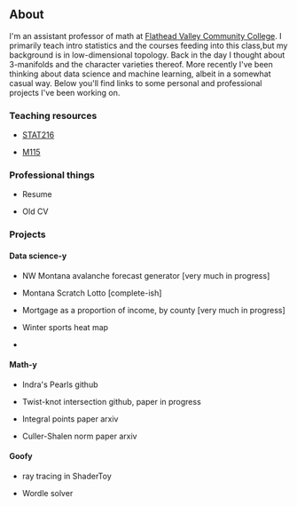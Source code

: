 ## About 

I'm an assistant professor of math at [Flathead Valley Community College](https://www.fvcc.edu). I primarily teach intro statistics and the courses feeding into this class,but my background is in low-dimensional topology. Back in the day I thought about 3-manifolds and the character varieties thereof. More recently I've been thinking about data science and machine learning, albeit in a somewhat casual way. Below you'll find links to some personal and professional projects I've been working on. 

### Teaching resources

- [STAT216](./stat216)

- [M115](./m115)

### Professional things

- Resume

- Old CV

### Projects

#### Data science-y

- NW Montana avalanche forecast generator [very much in progress]

- Montana Scratch Lotto [complete-ish]

- Mortgage as a proportion of income, by county [very much in progress]

- Winter sports heat map

- 

#### Math-y

- Indra's Pearls github

- Twist-knot intersection github, paper in progress 

- Integral points paper arxiv

- Culler-Shalen norm paper arxiv

#### Goofy

- ray tracing in ShaderToy

- Wordle solver 



